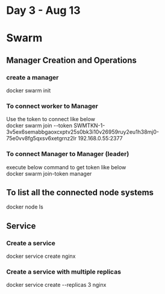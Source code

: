 # Day 3 - Aug 13

# Swarm  

## Manager Creation and Operations
### create a manager
docker swarm init  

### To connect worker to Manager
Use the token to connect like below  
docker swarm join --token SWMTKN-1-3v5ex6semabbgaoxcxptv25s0bk3i10v26959ruy2eu1h38mj0-75e0vv8fg5qxsv6xetgrnz2lr 192.168.0.55:2377  

### To connect Manager to Manager (leader)
execute below command to get token like below  
docker swarm join-token manager  

## To list all the connected node systems
docker node ls  

## Service

### Create a service
docker service create nginx  

### Create a service with multiple replicas
docker service create --replicas 3 nginx   
